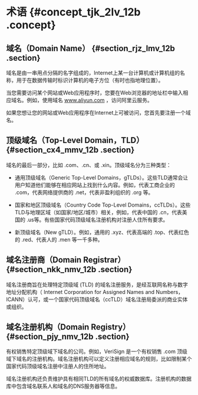 # 术语 {#concept_tjk_2lv_12b .concept}

## 域名（Domain Name） {#section_rjz_lmv_12b .section}

域名是由一串用点分隔的名字组成的，Internet上某一台计算机或计算机组的名称，用于在数据传输时标识计算机的电子方位（有时也指地理位置）。

当您需要访问某个网站或Web应用程序时，您要在Web浏览器的地址栏中输入相应域名。例如，使用域名 www.aliyun.com ，访问阿里云服务。

如果您想让您的网站或Web应用程序在Internet上可被访问，您首先要注册一个域名。

## 顶级域名（Top-Level Domain，TLD） {#section_cx4_mmv_12b .section}

域名的最后一部分，比如 .com、.cn、或 .xin。顶级域名分为三种类型：

-   通用顶级域名（Generic Top-Level Domains，gTLDs）。这些TLD通常会让用户知道他们能够在相应网站上找到什么内容。例如，代表工商企业的 .com，代表网络提供商的 .net，代表非盈利组织的 .org 等。

-   国家和地区顶级域名（Country Code Top-Level Domains，ccTLDs）。这些TLD与地理区域（如国家/地区/城市）相关，例如，代表中国的 .cn，代表美国的 .us等。有些国家代码顶级域名注册机构对注册人住所有要求。

-   新顶级域名（New gTLD）。例如，通用的 .xyz、代表高端的 .top、代表红色的 .red、代表人的 .men 等一千多种。


## 域名注册商（Domain Registrar） {#section_nkk_nmv_12b .section}

域名注册商旨在处理特定顶级域 \(TLD\) 的域名注册服务，是经互联网名称与数字地址分配机构（ Internet Corporation for Assigned Names and Numbers，ICANN）认可，或一个国家代码顶级域名（ccTLD）域名注册局委派的商业实体或组织。

## 域名注册机构（Domain Registry） {#section_pjy_nmv_12b .section}

有权销售特定顶级域下域名的公司。例如，VeriSign 是一个有权销售 .com 顶级域下域名的注册机构。域名注册机构可以定义注册相应域名的规则，比如限制某个国家代码顶级域名注册中注册人的住所地址。

域名注册机构还负责维护具有相同TLD的所有域名的权威数据库。注册机构的数据库中包含域名联系人和域名的DNS服务器等信息。

